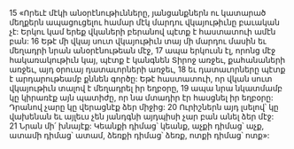 15 «Որեւէ մէկի անօրէնութիւնները, յանցանքներն ու կատարած մեղքերն ապացուցելու համար մէկ մարդու վկայութիւնը բաւական չէ: Երկու կամ երեք վկաների բերանով պէտք է հաստատուի ամէն բան:
16 Եթէ մի վկայ սուտ վկայութիւն տայ մի մարդու մասին եւ մեղադրի նրան անօրէնութեան մէջ, 17 ապա երկուսն էլ, որոնց մէջ հակառակութիւն կայ, պէտք է կանգնեն Տիրոջ առջեւ, քահանաների առջեւ, այդ օրուայ դատաւորների առջեւ, 18 եւ դատաւորները պէտք է արդարութեամբ քննեն գործը: Եթէ հաստատուի, որ վկան սուտ վկայութիւն տալով է մեղադրել իր եղբօրը, 19 ապա նրա նկատմամբ կը կիրառէք այն պատիժը, որ նա մտադիր էր հասցնել իր եղբօրը: Դրանով չարը կը վերացնէք ձեր միջից: 20 Ուրիշներն այդ լսելով՝ կը վախենան եւ այլեւս չեն յանդգնի այդպիսի չար բան անել ձեր մէջ: 21 Նրան մի՛ խնայէք: Կեանքի դիմաց՝ կեանք, աչքի դիմաց՝ աչք, ատամի դիմաց՝ ատամ, ձեռքի դիմաց՝ ձեռք, ոտքի դիմաց՝ ոտք»:
